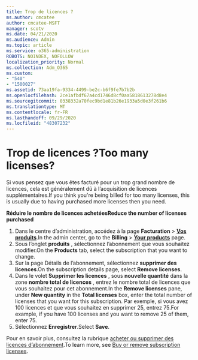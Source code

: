 ```yaml
---
title: Trop de licences ?
ms.author: cmcatee
author: cmcatee-MSFT
manager: scotv
ms.date: 04/21/2020
ms.audience: Admin
ms.topic: article
ms.service: o365-administration
ROBOTS: NOINDEX, NOFOLLOW
localization_priority: Normal
ms.collection: Adm_O365
ms.custom:
- "540"
- "1500027"
ms.assetid: 73aa19fa-9334-4499-be2c-b6f9fe7b7b2b
ms.openlocfilehash: 2ce1afbdf67a4cd1746d8cf0aa5818613278d8e4
ms.sourcegitcommit: 0338332a70fec9bd1e81b26e1933a5d0e3f261b6
ms.translationtype: MT
ms.contentlocale: fr-FR
ms.lasthandoff: 09/29/2020
ms.locfileid: "48307232"
---
```

# <a name="too-many-licenses"></a><span data-ttu-id="5a5ec-102">Trop de licences ?</span><span class="sxs-lookup"><span data-stu-id="5a5ec-102">Too many licenses?</span></span>

<span data-ttu-id="5a5ec-103">Si vous pensez que vous êtes facturé pour un trop grand nombre de licences, cela est généralement dû à l’acquisition de licences supplémentaires.</span><span class="sxs-lookup"><span data-stu-id="5a5ec-103">If you think you're being billed for too many licenses, this is usually due to having purchased more licenses then you need.</span></span>
  
<span data-ttu-id="5a5ec-104">**Réduire le nombre de licences achetées**</span><span class="sxs-lookup"><span data-stu-id="5a5ec-104">**Reduce the number of licenses purchased**</span></span>
  
1. <span data-ttu-id="5a5ec-105">Dans le centre d’administration, accédez à la page **Facturation** \> **[Vos produits](https://go.microsoft.com/fwlink/p/?linkid=842054)**.</span><span class="sxs-lookup"><span data-stu-id="5a5ec-105">In the admin center, go to the **Billing** \> **[Your products](https://go.microsoft.com/fwlink/p/?linkid=842054)** page.</span></span>
2. <span data-ttu-id="5a5ec-106">Sous l’onglet **produits** , sélectionnez l’abonnement que vous souhaitez modifier.</span><span class="sxs-lookup"><span data-stu-id="5a5ec-106">On the **Products** tab, select the subscription that you want to change.</span></span>
3. <span data-ttu-id="5a5ec-107">Sur la page Détails de l’abonnement, sélectionnez **supprimer des licences**.</span><span class="sxs-lookup"><span data-stu-id="5a5ec-107">On the subscription details page, select **Remove licenses**.</span></span>
4. <span data-ttu-id="5a5ec-108">Dans le volet **Supprimer les licences** , sous **nouvelle quantité** dans la zone **nombre total de licences** , entrez le nombre total de licences que vous souhaitez pour cet abonnement.</span><span class="sxs-lookup"><span data-stu-id="5a5ec-108">In the **Remove licenses** pane, under **New quantity** in the **Total licenses** box, enter the total number of licenses that you want for this subscription.</span></span> <span data-ttu-id="5a5ec-109">Par exemple, si vous avez 100 licences et que vous souhaitez en supprimer 25, entrez 75.</span><span class="sxs-lookup"><span data-stu-id="5a5ec-109">For example, if you have 100 licenses and you want to remove 25 of them, enter 75.</span></span>
5. <span data-ttu-id="5a5ec-110">Sélectionnez **Enregistrer**.</span><span class="sxs-lookup"><span data-stu-id="5a5ec-110">Select **Save**.</span></span>

<span data-ttu-id="5a5ec-111">Pour en savoir plus, consultez la rubrique [acheter ou supprimer des licences d’abonnement](https://docs.microsoft.com/microsoft-365/commerce/licenses/buy-licenses).</span><span class="sxs-lookup"><span data-stu-id="5a5ec-111">To learn more, see [Buy or remove subscription licenses](https://docs.microsoft.com/microsoft-365/commerce/licenses/buy-licenses).</span></span>